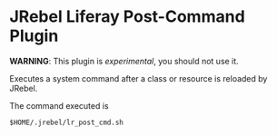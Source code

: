 JRebel Liferay Post-Command Plugin
====

**WARNING**: This plugin is *experimental*, you should not use it.

Executes a system command after a class or resource is reloaded by JRebel.

The command executed is

```
$HOME/.jrebel/lr_post_cmd.sh
```
